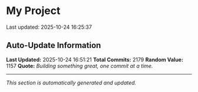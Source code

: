 # My Project


Last updated: 2025-10-24 16:25:37










































































































































































































































































































































































































































































































































































































































































































































































































































































































































































































































































































































































































































































































































































































































































































































































































































































































































































































































































































































































































































































































































































































































































































































































































































































































































































































































































## Auto-Update Information

**Last Updated:** 2025-10-24 16:51:21
**Total Commits:** 2179
**Random Value:** 1157
**Quote:** _Building something great, one commit at a time._

---
_This section is automatically generated and updated._